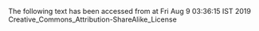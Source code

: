 The following text has been accessed from at Fri Aug 9 03:36:15 IST 2019
Creative_Commons_Attribution-ShareAlike_License
